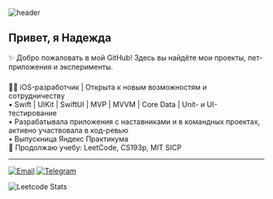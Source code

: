 ![header](https://capsule-render.vercel.app/api?type=waving&height=130&color=2ea44f&text=%20Code%20%20%20%20Create%20%20%20%20Care%20&section=header&reversal=false&textBg=false&fontSize=30&fontColor=FFFFFF&fontAlign=50&fontAlignY=27&animation=fadeIn&descAlign=60)

## Привет, я Надежда  
✨ Добро пожаловать в мой GitHub! Здесь вы найдёте мои проекты, пет-приложения и эксперименты.

### 
👩‍💻 iOS-разработчик | Открыта к новым возможностям и сотрудничеству    
• Swift | UIKit | SwiftUI | MVP | MVVM | Core Data | Unit- и UI- тестирование  
• Разрабатывала приложения с наставниками и в командных проектах, активно участвовала в код-ревью  
• Выпускница Яндекс Практикума    
🧩 Продолжаю учебу: LeetCode, CS193p, MIT SICP  

---
[![Email](https://img.shields.io/badge/Email-Write%20me-238636?logo=minutemailer&logoColor=white)](mailto:kibodo.mail@gmail.com?subject=Hi%20from%20GitHub)
[![Telegram](https://img.shields.io/badge/Telegram-Message-238636?logo=telegram&logoColor=white)](https://t.me/ikibodo)

![Leetcode Stats](https://leetcard.jacoblin.cool/kibodo)
